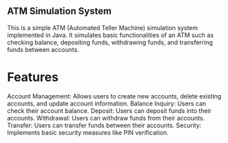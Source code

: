 ## ATM Simulation System
This is a simple ATM (Automated Teller Machine) simulation system implemented in Java. It simulates basic functionalities of an ATM such as checking balance, depositing funds, withdrawing funds, and transferring funds between accounts.

# Features
Account Management: Allows users to create new accounts, delete existing accounts, and update account information.
Balance Inquiry: Users can check their account balance.
Deposit: Users can deposit funds into their accounts.
Withdrawal: Users can withdraw funds from their accounts.
Transfer: Users can transfer funds between their accounts.
Security: Implements basic security measures like PIN verification.
